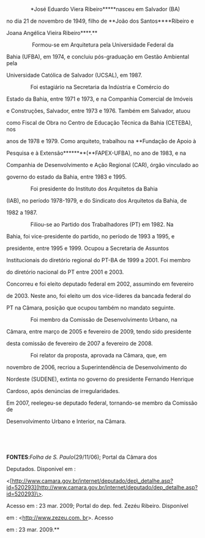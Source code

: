 

 



                *José Eduardo Viera Ribeiro*****nasceu em Salvador (BA)

no dia 21 de novembro de 1949, filho de **João dos Santos****Ribeiro e

Joana Angélica Vieira Ribeiro****.**



                 Formou-se em Arquitetura pela Universidade Federal da

Bahia (UFBA), em 1974, e concluiu pós-graduação em Gestão Ambiental pela

Universidade Católica de Salvador (UCSAL), em 1987.



                Foi estagiário na Secretaria da Indústria e Comércio do

Estado da Bahia, entre 1971 e 1973, e na Companhia Comercial de Imóveis

e Construções, Salvador, entre 1973 e 1976. Também em Salvador, atuou

como Fiscal de Obra no Centro de Educação Técnica da Bahia (CETEBA), nos

anos de 1978 e 1979. Como arquiteto, trabalhou na **Fundação de Apoio à

Pesquisa e à Extensão********(**FAPEX-UFBA), no ano de 1983, e na

Companhia de Desenvolvimento e Ação Regional (CAR), órgão vinculado ao

governo do estado da Bahia, entre 1983 e 1995.



                Foi presidente do Instituto dos Arquitetos da Bahia

(IAB), no período 1978-1979, e do Sindicato dos Arquitetos da Bahia, de

1982 a 1987.



                Filiou-se ao Partido dos Trabalhadores (PT) em 1982. Na

Bahia, foi vice-presidente do partido, no período de 1993 a 1995, e

presidente, entre 1995 e 1999. Ocupou a Secretaria de Assuntos

Institucionais do diretório regional do PT-BA de 1999 a 2001. Foi membro

do diretório nacional do PT entre 2001 e 2003.



Concorreu e foi eleito deputado federal em 2002, assumindo em fevereiro

de 2003. Neste ano, foi eleito um dos vice-líderes da bancada federal do

PT na Câmara, posição que ocupou também no mandato seguinte.



                Foi membro da Comissão de Desenvolvimento Urbano, na

Câmara, entre março de 2005 e fevereiro de 2009, tendo sido presidente

desta comissão de fevereiro de 2007 a fevereiro de 2008.



                Foi relator da proposta, aprovada na Câmara, que, em

novembro de 2006, recriou a Superintendência de Desenvolvimento do

Nordeste (SUDENE), extinta no governo do presidente Fernando Henrique

Cardoso, após denúncias de irregularidades.



Em 2007, reelegeu-se deputado federal, tornando-se membro da Comissão de

Desenvolvimento Urbano e Interior, na Câmara.



               



 



**FONTES**:*Folha de S. Paulo*(29/11/06); Portal da Câmara dos

Deputados. Disponivel em :

\<[http://www.camara.gov.br/internet/deputado/dep\_detalhe.asp?id=520293](http://www.camara.gov.br/internet/deputado/dep_detalhe.asp?id=520293)\>.

Acesso em : 23 mar. 2009; Portal do dep. fed. Zezéu Ribeiro. Disponível

em : \<[http://www.zezeu.com. br](http://www.zezeu.com.%20br/)\>. Acesso

em : 23 mar. 2009.**



 



 



 



 



 



 



 



 



 

